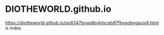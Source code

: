 # DIOTHEWORLD.github.io
https://diotheworld.github.io/qo8347bvwidbvkjlsceb87fbyqobvgauix8.html is index.

